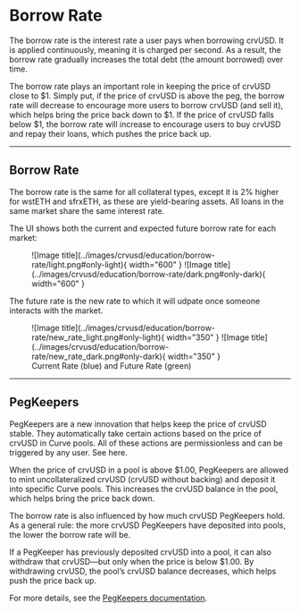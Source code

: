 <h1>Borrow Rate</h1>

The borrow rate is the interest rate a user pays when borrowing crvUSD. It is applied continuously, meaning it is charged per second. As a result, the borrow rate gradually increases the total debt (the amount borrowed) over time.

The borrow rate plays an important role in keeping the price of crvUSD close to $1. Simply put, if the price of crvUSD is above the peg, the borrow rate will decrease to encourage more users to borrow crvUSD (and sell it), which helps bring the price back down to $1.
If the price of crvUSD falls below $1, the borrow rate will increase to encourage users to buy crvUSD and repay their loans, which pushes the price back up.

---

## **Borrow Rate**

The borrow rate is the same for all collateral types, except it is 2% higher for wstETH and sfrxETH, as these are yield-bearing assets. All loans in the same market share the same interest rate.

The UI shows both the current and expected future borrow rate for each market:

<figure markdown="span">
    ![Image title](../images/crvusd/education/borrow-rate/light.png#only-light){ width="600" }
    ![Image title](../images/crvusd/education/borrow-rate/dark.png#only-dark){ width="600" }
<figcaption></figcaption>
</figure>

The future rate is the new rate to which it will udpate once someone interacts with the market.

<figure markdown="span">
    ![Image title](../images/crvusd/education/borrow-rate/new_rate_light.png#only-light){ width="350" }
    ![Image title](../images/crvusd/education/borrow-rate/new_rate_dark.png#only-dark){ width="350" }
<figcaption>Current Rate (blue) and Future Rate (green)</figcaption>
</figure>

---

## **PegKeepers**

PegKeepers are a new innovation that helps keep the price of crvUSD stable. They automatically take certain actions based on the price of crvUSD in Curve pools. All of these actions are permissionless and can be triggered by any user. See here.

When the price of crvUSD in a pool is above $1.00, PegKeepers are allowed to mint uncollateralized crvUSD (crvUSD without backing) and deposit it into specific Curve pools. This increases the crvUSD balance in the pool, which helps bring the price back down.

The borrow rate is also influenced by how much crvUSD PegKeepers hold. As a general rule: the more crvUSD PegKeepers have deposited into pools, the lower the borrow rate will be.

If a PegKeeper has previously deposited crvUSD into a pool, it can also withdraw that crvUSD—but only when the price is below $1.00. By withdrawing crvUSD, the pool’s crvUSD balance decreases, which helps push the price back up.

For more details, see the [PegKeepers documentation](https://docs.curve.fi/crvUSD/pegkeepers/overview/).
